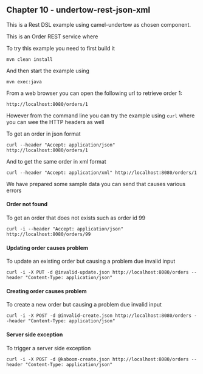 Chapter 10 - undertow-rest-json-xml
-----------------------------------

This is a Rest DSL example using camel-undertow as chosen component.

This is an Order REST service where

To try this example you need to first build it

    mvn clean install

And then start the example using

    mvn exec:java

From a web browser you can open the following url to retrieve order 1:

    http://localhost:8080/orders/1

However from the command line you can try the example using `curl` where you can wee the HTTP headers as well

To get an order in json format

    curl --header "Accept: application/json" http://localhost:8080/orders/1

And to get the same order in xml format

    curl --header "Accept: application/xml" http://localhost:8080/orders/1

We have prepared some sample data you can send that causes various errors


#### Order not found

To get an order that does not exists such as order id 99

    curl -i --header "Accept: application/json" http://localhost:8080/orders/99


#### Updating order causes problem

To update an existing order but causing a problem due invalid input

    curl -i -X PUT -d @invalid-update.json http://localhost:8080/orders --header "Content-Type: application/json"


#### Creating order causes problem

To create a new order but causing a problem due invalid input

    curl -i -X POST -d @invalid-create.json http://localhost:8080/orders --header "Content-Type: application/json"

#### Server side exception

To trigger a server side exception

    curl -i -X POST -d @kaboom-create.json http://localhost:8080/orders --header "Content-Type: application/json"



